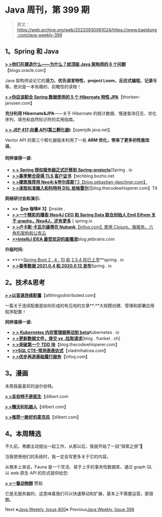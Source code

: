 # Java 周刊，第 399 期

> 原文：<https://web.archive.org/web/20220930061024/https://www.baeldung.com/java-weekly-399>

## 1。Spring 和 Java

[**> >他们在建造什么——为什么？给顶级 Java 架构师的 6 个问题**](https://web.archive.org/web/20220628132536/https://blogs.oracle.com/javamagazine/java-architects-loom-panama-valhalla)【blogs.oracle.com】

Java 架构师谈论它的**活力、优先语言特性、project Loom、反应式编程、记录**等等。绝对是一本有趣的、前瞻性的读物！

[**> >你应该配合 Spring 数据使用的 5 个 Hibernate 特性 JPA**](https://web.archive.org/web/20220628132536/https://thorben-janssen.com/hibernate-features-with-spring-data-jpa/)【thorben-janssen.com】

**充分利用 Hibernate&JPA**——关于 Hibernate 的统计数据、慢速查询日志、优化序列、填充和自然标识符的实用指南。

[**> > JEP 417:向量 API(第三孵化器)**](https://web.archive.org/web/20220628132536/https://openjdk.java.net/jeps/417)【openjdk.java.net】

Vector API 的第三个孵化器版本利用了一些 **ARM 优化，带来了更多的性能改进**。

#### 同样值得一读:

*   [**> > Spring 授权服务器正式迁移到 Spring-projects**](https://web.archive.org/web/20220628132536/https://spring.io/blog/2021/08/17/spring-authorization-server-officially-moves-to-spring-projects)[Spring . io
*   [**> >春季整合获得 TLS 客户证书**](https://web.archive.org/web/20220628132536/https://techblog.bozho.net/obtaining-tls-client-certificates-in-spring-integration/)【techblog.bozho.net
*   [**> >建筑推荐用 Neo4j &夸尔库斯**T3【blog.sebastian-daschner.com】](https://web.archive.org/web/20220628132536/https://blog.sebastian-daschner.com/entries/building-recommendations-with-neo4j)
*   [**> >读取标准输入和科特林 DSL 给格雷尔**](https://web.archive.org/web/20220628132536/https://blog.thecodewhisperer.com/permalink/stdin-gradle-kotlin-dsl)[【blog.thecodewhisperer.com】T4

**网络研讨会和演示:**

*   **>>【jep 咖啡# 3】**【inside .
*   [**> >一个精彩的播客:Neo4J CEO 和 Spring Data 联合创始人 Emil Eifrem 关于 graphs，Neo4J，还有更多**](https://web.archive.org/web/20220628132536/https://spring.io/blog/2021/08/12/a-bootiful-podcast-neo4j-ceo-and-spring-data-cofounder-emil-eifrem-on-graphs-neo4j-and-more) [ spring.io
*   [**> >卢卡斯·卡瓦尔康蒂在 Nubank**【infoq.com】使用 Clojure、微服务、六角形架构和公有云](https://web.archive.org/web/20220628132536/https://www.infoq.com/podcasts/lucas-cavalcanti-nubank-fintech-clojure/)
*   [**>>IntelliJ IDEA 最受欢迎的直播流**](https://web.archive.org/web/20220628132536/https://blog.jetbrains.com/idea/2021/08/most-popular-live-streams/)blog.jetbrains.com

**升级时间:**

*   **>>[Spring Boot 2 . 4 . 10 和](https://web.archive.org/web/20220628132536/https://spring.io/blog/2021/08/19/spring-boot-2-4-10-is-now-available) [2.5.4 现已上市](https://web.archive.org/web/20220628132536/https://spring.io/blog/2021/08/19/spring-boot-2-5-4-available-now)**spring . io
*   [**> >春季数据 2021.0.4 和 2020.0.12 发布**](https://web.archive.org/web/20220628132536/https://spring.io/blog/2021/08/12/spring-data-2021-0-4-and-2020-0-12-released)Spring . io

## 2。技术&思考

[**> >以音速连续配置**](https://web.archive.org/web/20220628132536/https://www.allthingsdistributed.com/2021/08/continuous-configuration-on-aws.html)【allthingsdistributed.com】

一篇关于连续配置是如何形成的有见地的文章**:**大规模创建、管理和部署应用程序配置！

**同样值得一读:**

*   [**> > Kubernetes 内存管理器移动到 beta**](https://web.archive.org/web/20220628132536/https://kubernetes.io/blog/2021/08/11/kubernetes-1-22-feature-memory-manager-moves-to-beta/)Kubernetes . io
*   [**> >更新数据文件，提交 vs .拉取请求**](https://web.archive.org/web/20220628132536/https://blog.frankel.ch/data-files-commits-vs-pull-requests/)[blog . frankel . ch]
*   [**> >突破第一个 TDD 块**](https://web.archive.org/web/20220628132536/https://blog.thecodewhisperer.com/permalink/breaking-through-that-first-tdd-block)【blog.thecodewhisperer.com】
*   [**>>SQL CTE–常用表表达式**](https://web.archive.org/web/20220628132536/https://vladmihalcea.com/sql-cte-common-table-expression/)【vladmihalcea.com】
*   [**> >优步再造基础履行服务**](https://web.archive.org/web/20220628132536/https://www.infoq.com/news/2021/08/uber-rearchitecture/)【infoq.com】

## 3。漫画

本周我最喜欢的迪尔伯特。

[**> >呆伯特不是医生**](https://web.archive.org/web/20220628132536/https://dilbert.com/strip/2021-08-14)【dilbert.com

[**> >懒沃利机器人**](https://web.archive.org/web/20220628132536/https://dilbert.com/strip/2021-08-12)【dilbert.com】

[**> >推荐一款好的麦克风**](https://web.archive.org/web/20220628132536/https://dilbert.com/strip/2021-08-15)【dilbert.com】

## 4。本周精选

不久前，弗娜主动提出一起工作，从那以后，我就开始了一段“探索之旅”🙂

当我使用他们的系统时，我一定会写更多关于它的内容。

从根本上来说，Fauna 是一个灵活、易于上手的事务性数据库，通过 graph QL 以 web 原生 API 的形式提供给您:

**[> >一看动物群](/web/20220628132536/https://www.baeldung.com/fauna-learn)** 赞助

它是无服务器的，这意味着我们可以快速移动和扩展，基本上不需要运营。那很酷。

Next **»**[Java Weekly, Issue 400](/web/20220628132536/https://www.baeldung.com/java-weekly-400)**«** Previous[Java Weekly, Issue 398](/web/20220628132536/https://www.baeldung.com/java-weekly-398)